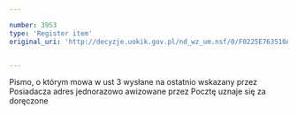 ```yaml
---

number: 3953
type: 'Register item'
original_uri: 'http://decyzje.uokik.gov.pl/nd_wz_um.nsf/0/F0225E763510A3E5C1257AB1002F448D?OpenDocument'


---
```


Pismo, o którym mowa w ust 3 wysłane na ostatnio wskazany przez Posiadacza adres jednorazowo awizowane przez Pocztę uznaje się za doręczone
